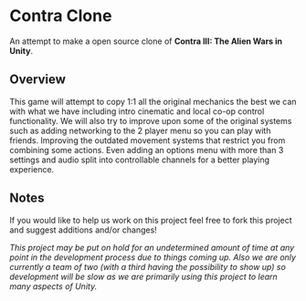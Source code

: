 # Contra Clone
An attempt to make a open source clone of **Contra III: The Alien Wars in Unity**. 

## Overview
This game will attempt to copy 1:1 all the original mechanics the best we can with what we have including intro cinematic and local co-op control functionality. We will also try to improve upon some of the original systems such as adding networking to the 2 player menu so you can play with friends. Improving the outdated movement systems that restrict you from combining some actions. Even adding an options menu with more than 3 settings and audio split into controllable channels for a better playing experience. 

## Notes
If you would like to help us work on this project feel free to fork this project and suggest additions and/or changes! 

*This project may be put on hold for an undetermined amount of time at any point in the development process due to things coming up. Also we are only currently a team of two (with a third having the possibility to show up) so development will be slow as we are primarily using this project to learn many aspects of Unity.*
